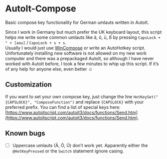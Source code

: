 # AutoIt-Compose
Basic compose key functionality for German umlauts written in AutoIt.

Since I work in Germany but much prefer the UK keyboard layout, this script helps me write some common umlauts like ä, ö, ü, ß by pressing `CapsLock + " + [aou]` / `CapsLock + s + s`.  
Usually I would just use [WinCompose](https://github.com/SamHocevar/wincompose) or write an AutoHotkey script. Unfortunately installing new software is not allowed on my new work computer and there was a prepackaged AutoIt, so although I have never worked with AutoIt before, I took a few minutes to whip up this script. If it’s of any help for anyone else, even better ☺

## Customization
If you want to set your own compose key, just change the line `HotKeySet("{CAPSLOCK}", "ComposeFunction")` and replace `{CAPSLOCK}` with your preferred prefix. You can find a list of special keys here: [https://www.autoitscript.com/autoit3/docs/functions/Send.htm](https://www.autoitscript.com/autoit3/docs/functions/Send.htm).

## Known bugs
- [ ] Uppercase umlauts (Ä, Ö, Ü) don’t work yet. Apparently either the `@HotKeyPressed` or the `Switch` statement ignore casing.
